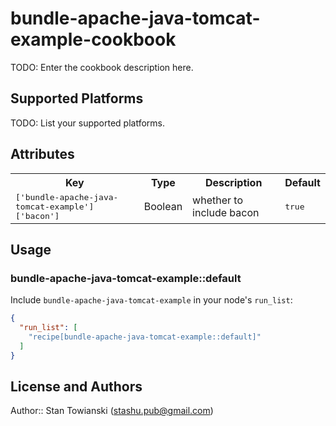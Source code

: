 # bundle-apache-java-tomcat-example-cookbook

TODO: Enter the cookbook description here.

## Supported Platforms

TODO: List your supported platforms.

## Attributes

<table>
  <tr>
    <th>Key</th>
    <th>Type</th>
    <th>Description</th>
    <th>Default</th>
  </tr>
  <tr>
    <td><tt>['bundle-apache-java-tomcat-example']['bacon']</tt></td>
    <td>Boolean</td>
    <td>whether to include bacon</td>
    <td><tt>true</tt></td>
  </tr>
</table>

## Usage

### bundle-apache-java-tomcat-example::default

Include `bundle-apache-java-tomcat-example` in your node's `run_list`:

```json
{
  "run_list": [
    "recipe[bundle-apache-java-tomcat-example::default]"
  ]
}
```

## License and Authors

Author:: Stan Towianski (stashu.pub@gmail.com)
